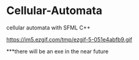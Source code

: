 # Cellular-Automata
cellular automata with SFML C++

https://im5.ezgif.com/tmp/ezgif-5-051e4abfb9.gif

***there will be an exe in the near future
